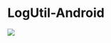 # LogUtil-Android
[![](https://jitpack.io/v/vissarionas/LogUtil-Android.svg)](https://jitpack.io/#vissarionas/LogUtil-Android)
